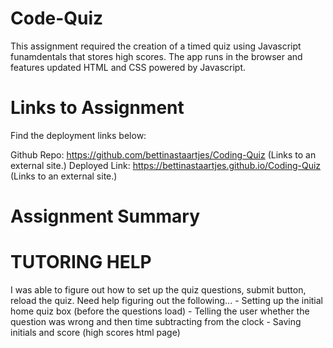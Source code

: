 # Code-Quiz
This assignment required the creation of a timed quiz using Javascript funamdentals that stores high scores. The app runs in the browser and features updated HTML and CSS powered by Javascript. 

# Links to Assignment
Find the deployment links below:

Github Repo: https://github.com/bettinastaartjes/Coding-Quiz (Links to an external site.)
Deployed Link: https://bettinastaartjes.github.io/Coding-Quiz (Links to an external site.)

# Assignment Summary


# TUTORING HELP
I was able to figure out how to set up the quiz questions,  submit button, reload the quiz.
Need help figuring out the following...
    - Setting up the initial home quiz box (before the questions load)
    - Telling the user whether the question was wrong and then time subtracting from the clock
    - Saving initials and score (high scores html page)
